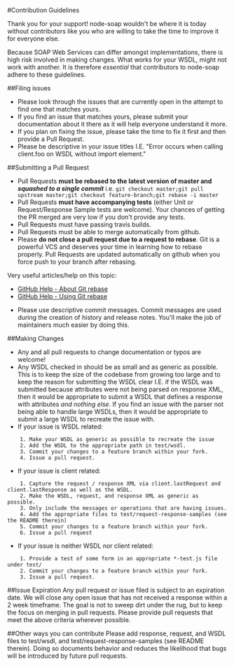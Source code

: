 #Contribution Guidelines

Thank you for your support!  node-soap wouldn't be where it is today without contributors like you who are willing to take the time to improve it for everyone else.

Because SOAP Web Services can differ amongst implementations, there is high risk involved in making changes.  What works for your WSDL, might not work with another.  It is therefore _essential_ that contributors to node-soap adhere to these guidelines.

##Filing issues
* Please look through the issues that are currently open in the attempt to find one that matches yours.
* If you find an issue that matches yours, please submit your documentation about it there as it will help everyone understand it more.
* If you plan on fixing the issue, please take the time to fix it first and then provide a Pull Request.
* Please be descriptive in your issue titles  I.E. "Error occurs when calling client.foo on WSDL without import element."

##Submitting a Pull Request
* Pull Requests **must be rebased to the latest version of master and _squashed to a single commit_** i.e. `git checkout master;git pull upstream master;git checkout feature-branch;git rebase -i master`
* Pull Requests **must have accompanying tests** (either Unit or Request/Response Sample tests are welcome). Your chances of getting the PR merged are very low if you don't provide any tests.
* Pull Requests must have passing travis builds.
* Pull Requests must be able to merge automatically from github.
* Please **do not close a pull request due to a request to rebase**.  Git is a powerful VCS and deserves your time in learning how to rebase properly.  Pull Requests are updated automatically on github when you force push to your branch after rebasing.

Very useful articles/help on this topic:
  - [GitHub Help - About Git rebase](https://help.github.com/articles/about-git-rebase/)
  - [GitHub Help - Using Git rebase](https://help.github.com/articles/using-git-rebase/)

* Please use descriptive commit messages.  Commit messages are used during the creation of history and release notes.  You'll make the job of maintainers much easier by doing this.

##Making Changes
* Any and all pull requests to change documentation or typos are welcome!
* Any WSDL checked in should be as small and as generic as possible.  This is to keep the size of the codebase from growing too large and to keep the reason for submitting the WSDL clear I.E. if the WSDL was submitted because attributes were not being parsed on response XML, then it would be appropriate to submit a WSDL that defines a response with attributes *and nothing else*.  If you find an issue with the parser not being able to handle large WSDLs, then it would be appropriate to submit a large WSDL to recreate the issue with.
* If your issue is WSDL related:
````
    1. Make your WSDL as generic as possible to recreate the issue
    2. Add the WSDL to the appropriate path in test/wsdl.
    3. Commit your changes to a feature branch within your fork.
    4. Issue a pull request.
````

* If your issue is client related:
````
    1. Capture the request / response XML via client.lastRequest and client.lastResponse as well as the WSDL.
    2. Make the WSDL, request, and response XML as generic as possible.
    3. Only include the messages or operations that are having issues.
    4. Add the appropriate files to test/request-response-samples (see the README therein)
    5. Commit your changes to a feature branch within your fork.
    6. Issue a pull request
````

* If your issue is neither WSDL nor client related:
````
    1. Provide a test of some form in an appropriate *-test.js file under test/
    2. Commit your changes to a feature branch within your fork.
    3. Issue a pull request.
````

##Issue Expiration
Any pull request or issue filed is subject to an expiration date.  We will close any open issue that has not received a response within a 2 week timeframe.  The goal is not to sweep dirt under the rug, but to keep the focus on merging in pull requests.  Please provide pull requests that meet the above criteria wherever possible.

##Other ways you can contribute
Please add response, request, and WSDL files to test/wsdl, and test/request-response-samples (see README therein).  Doing so documents behavior and reduces the likelihood that bugs will be introduced by future pull requests.
